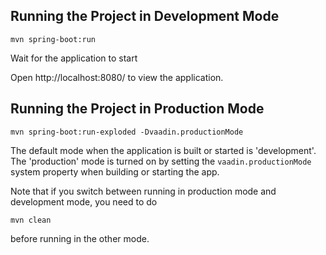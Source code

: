 ## Running the Project in Development Mode

`mvn spring-boot:run`

Wait for the application to start

Open http://localhost:8080/ to view the application.

## Running the Project in Production Mode

`mvn spring-boot:run-exploded -Dvaadin.productionMode`

The default mode when the application is built or started is 'development'. The 'production' mode is turned on by setting the `vaadin.productionMode` system property when building or starting the app.

Note that if you switch between running in production mode and development mode, you need to do
```
mvn clean
```
before running in the other mode.

